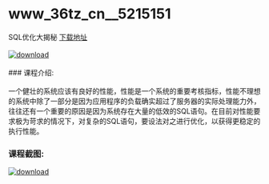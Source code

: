 # www_36tz_cn__5215151
SQL优化大揭秘
[下载地址](http://www.36tz.cn/article/5215151 "下载地址")
<br/></br>[![download](http://36tz.cn/muke_img/2020_09_12345-300x188.jpg "下载地址")](http://www.36tz.cn/article/5215151 "下载地址")
<br/></br>### 课程介绍:<br/></br>一个健壮的系统应该有良好的性能，性能是一个系统的重要考核指标，性能不理想的系统中除了一部分是因为应用程序的负载确实超过了服务器的实际处理能力外，往往还有一个重要的原因是因为系统存在大量的低效的SQL语句。在目前对性能要求极为苛求的情况下，对复杂的SQL语句，要设法对之进行优化，以获得更稳定的执行性能。

### 课程截图:
[![download](http://36tz.cn/muke_img/2020_09_1-4.png "下载地址")](http://www.36tz.cn/article/5215151 "下载地址")
